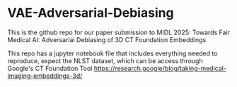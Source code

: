# VAE-Adversarial-Debiasing

This is the github repo for our paper submission to MIDL 2025: Towards Fair Medical AI: Adversarial Debiasing of 3D CT Foundation Embeddings

This repo has a jupyter notebook file that includes everything needed to reproduce, expect the NLST dataset, which can be access through Google's CT Foundation Tool https://research.google/blog/taking-medical-imaging-embeddings-3d/
